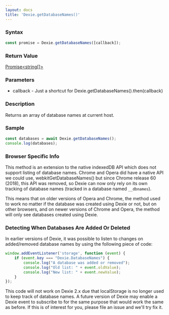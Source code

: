 ```yaml
---
layout: docs
title: 'Dexie.getDatabaseNames()'
---
```


### Syntax

```javascript
const promise = Dexie.getDatabaseNames([callback]);
```

### Return Value

[Promise<string[]>](/docs/Promise/Promise)

### Parameters

 * callback - Just a shortcut for Dexie.getDatabaseNames().then(callback)

### Description

Returns an array of database names at current host.

### Sample

```javascript
const databases = await Dexie.getDatabaseNames();
console.log(databases);
```

### Browser Specific Info

This method is an extension to the native indexedDB API which does not support listing of database names. Chrome and Opera did have a native API we could use, webkitGetDatabaseNames() but since Chrome release 60 (2018), this API was removed, so Dexie can now only rely on its own tracking of database names (tracked in a database named `__dbnames`).

This means that on older versions of Opera and Chrome, the method used to work no matter if the database was created using Dexie or not, but on other browsers, and on newer versions of Chrome and Opera, the method will only see databases created using Dexie.

### Detecting When Databases Are Added Or Deleted

In earlier versions of Dexie, it was possible to listen to changes on added/removed database names by using the following piece of code:

```javascript
window.addEventListener('storage', function (event) {
    if (event.key === "Dexie.DatabaseNames") {
        console.log("A database was added or removed");
        console.log("Old list: " + event.oldValue);
        console.log("New list: " + event.newValue);
    }
});
```

This code will not work on Dexie 2.x due that localStorage is no longer used to keep track of database names. A future version of Dexie may enable a Dexie event to subscribe to for the same purpose that would work the same as before. If this is of interest for you, please file an issue and we'll try fix it.
